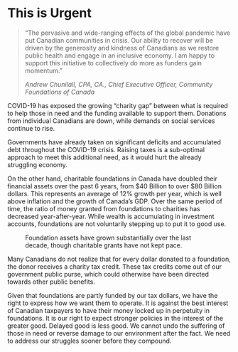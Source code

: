 # This is Urgent

> “The pervasive and wide-ranging effects of the global pandemic have put Canadian communities in crisis. Our ability to recover will be driven by the generosity and kindness of Canadians as we restore public health and engage in an inclusive economy. I am happy to support this initiative to collectively do more as funders gain momentum.”
>
> <cite>Andrew Chunilall, CPA, CA., Chief Executive Officer, Community Foundations of Canada</cite>

COVID-19 has exposed the growing “charity gap” between what is required to help those in need and the funding available to support them. Donations from individual Canadians are down, while demands on social services continue to rise. 

Governments have already taken on significant deficits and accumulated debt throughout the COVID-19 crisis. Raising taxes is a sub-optimal approach to meet this additional need, as it would hurt the already struggling economy. 

On the other hand, charitable foundations in Canada have doubled their financial assets over the past 6 years, from $40 Billion to over $80 Billion dollars. This represents an average of 12% growth per year, which is well above inflation and the growth of Canada’s GDP. Over the same period of time, the ratio of money granted from foundations to charities has decreased year-after-year. While wealth is accumulating in investment accounts, foundations are not voluntarily stepping up to put it to good use.

<figure>
<canvas id="assets-chart"></canvas>
<figcaption>Foundation assets have grown substantially over the last decade, though charitable grants have not kept pace.</figcaption>
</figure>

Many Canadians do not realize that for every dollar donated to a foundation, the donor receives a charity tax credit. These tax credits come out of our government public purse, which could otherwise have been directed towards other public benefits. 

Given that foundations are partly funded by our tax dollars, we have the right to express how we want them to operate. It is against the best interest of Canadian taxpayers to have their money locked up in perpetuity in foundations. It is our right to expect stronger policies in the interest of the greater good. Delayed good is less good. We cannot undo the suffering of those in need or reverse damage to our environment after the fact. We need to address our struggles sooner before they compound. 

